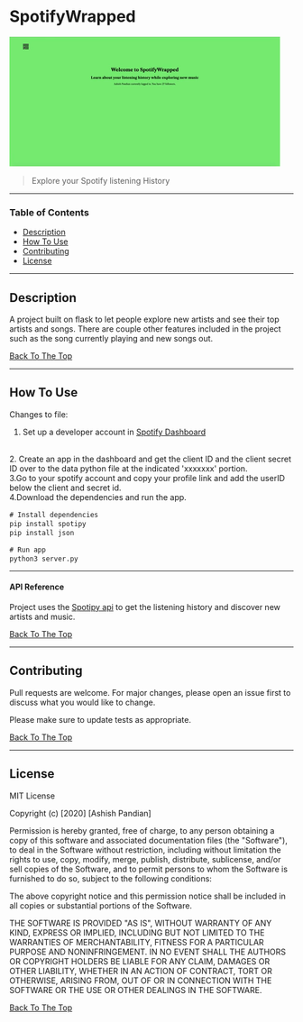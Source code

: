 # SpotifyWrapped

![Project Image](spotify.gif)

> Explore your Spotify listening History
---

### Table of Contents

- [Description](#description)
- [How To Use](#how-to-use)
- [Contributing](#contributing)
- [License](#license)

---

## Description

A project built on flask to let people explore new artists and see their top artists and songs. There are couple other features included in the project such as the song currently playing and new songs out. 


[Back To The Top](#SpotifyWrapped)

---

## How To Use

Changes to file:
<br />
1. Set up a developer account in [Spotify Dashboard](https://developer.spotify.com/dashboard/)
<br />
2. Create an app in the dashboard and get the client ID and the client secret ID over to the data python file at the indicated 'xxxxxxx' portion.
<br />
3.Go to your spotify account and copy your profile link and add the userID below the client and secret id.
<br />
4.Download the dependencies and run the app.

```
# Install dependencies
pip install spotipy
pip install json
```

```
# Run app
python3 server.py
```

---
#### API Reference

Project uses the [Spotipy api](https://spotipy.readthedocs.io/en/2.13.0/) to get the listening history and discover new artists and music.

[Back To The Top](#SpotifyWrapped)


---
## Contributing
Pull requests are welcome. For major changes, please open an issue first to discuss what you would like to change.

Please make sure to update tests as appropriate.

[Back To The Top](#SpotifyWrapped)

---
## License

MIT License

Copyright (c) [2020] [Ashish Pandian]

Permission is hereby granted, free of charge, to any person obtaining a copy
of this software and associated documentation files (the "Software"), to deal
in the Software without restriction, including without limitation the rights
to use, copy, modify, merge, publish, distribute, sublicense, and/or sell
copies of the Software, and to permit persons to whom the Software is
furnished to do so, subject to the following conditions:

The above copyright notice and this permission notice shall be included in all
copies or substantial portions of the Software.

THE SOFTWARE IS PROVIDED "AS IS", WITHOUT WARRANTY OF ANY KIND, EXPRESS OR
IMPLIED, INCLUDING BUT NOT LIMITED TO THE WARRANTIES OF MERCHANTABILITY,
FITNESS FOR A PARTICULAR PURPOSE AND NONINFRINGEMENT. IN NO EVENT SHALL THE
AUTHORS OR COPYRIGHT HOLDERS BE LIABLE FOR ANY CLAIM, DAMAGES OR OTHER
LIABILITY, WHETHER IN AN ACTION OF CONTRACT, TORT OR OTHERWISE, ARISING FROM,
OUT OF OR IN CONNECTION WITH THE SOFTWARE OR THE USE OR OTHER DEALINGS IN THE
SOFTWARE.


[Back To The Top](#SpotifyWrapped)